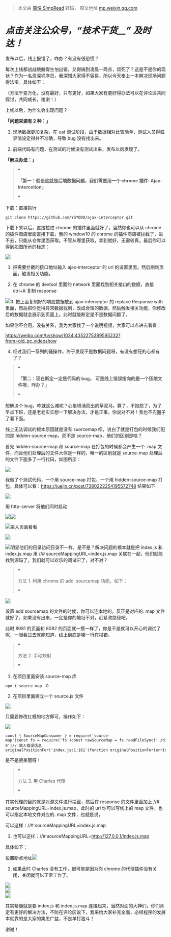 > 本文由 [简悦 SimpRead](http://ksria.com/simpread/) 转码， 原文地址 [mp.weixin.qq.com](https://mp.weixin.qq.com/s/yEcZjCdTmsPU61RXHULNwg)

_**点击**__**关注**__**公众号，“技术干货**__**” 及时达！**_
===========================================

发布以后，线上报错了，咋办？有没有很恐慌？

每次上线都战战兢兢得生怕出错，又得搞到凌晨一两点，烦死了？这是不是你的现状？作为一名资深程序员，我深知大家得不容易，所以今天奉上一本解决现场问题得法宝。具体如下：

（方法千变万化，没有最好，只有更好，如果大家有更好得办法可以在评论区共同探讨，共同成长，谢谢！）

上线以后，为什么会出现问题？

**「问题来源有 2 种：」**

1. 现场数据更加复杂，在 uat 测试阶段，由于数据相对比较简单，测试人员得临界值设定得并不准确，导致 bug 没有找出来。

2. 前端代码有问题，在测试的时候没有测试出来，发布以后发现了。

**「解决办法：」**

> ❝
> 
> **「第一：假设这就是后端数据问题，我们需要用一个 chrome 插件: Ajax-intercetion」**
> 
> ❞

下载：直接执行

`git clone https://github.com/YGYOOO/ajax-interceptor.git`

下载下来以后，直接拉进 chrome 的插件里面就好了，当然你也可以从 chrome 的插件商店里面直接下载，我的 window10 的 chrome 的插件商店被拦截了，进不去，只能从仓库里面获取。不管从哪里获取，拿到就好，无需较真。最后你可以得到如图所示的标志：

![](https://mmbiz.qpic.cn/mmbiz_png/lCQLg02gtibsTmAM1Qibm09w1ot4kPxCk0m54mlX6aInO8qpDWLTP6qmtfcSQ3iaBsOoZ9HOrr8UNnJm3aDbY8lUA/640?wx_fmt=png&from=appmsg)  

1. 把需要拦截的接口地址输入 ajax-interceptor 的 url 的设置里面，然后刷新页面，触发相关功能。

2. 在 chrome 的 devtool 里面的 network 里面找到相关接口的数据，直接 ctrl+A 复制 response

![](https://mmbiz.qpic.cn/mmbiz_png/lCQLg02gtibsTmAM1Qibm09w1ot4kPxCk0VECMcUtFLA27LedkjXwOyKfMdqKFVJG64sqRYGXYRgV0F3p6XLIhvw/640?wx_fmt=png&from=appmsg)3. 把上面复制好的响应数据放到 ajax-interceptor 的 replace Response with 里面，然后把你觉得异常数据找到，改成合理的数据，然后触发相关功能，你修改后的数据就会展示到页面上。此时就能断定是不是数据问题了。

如果你不会用，没有关系，我为大家找了一个说明视频，大家可以点进去看看：

https://weibo.com/tv/show/1034:4352275389595232?from=old_pc_videoshow

4. 经过我们一系列的骚操作，终于发现不是数据问题呀，有没有想死的心都有了？

> ❝
> 
> **「第二：现在断定一定是代码的 bug， 可是线上错误指向的是一个压缩文件呀，咋办？」**
> 
> ❞

想解决个 bug，咋就这么难呢？心里喷涌而出的草泥马，算了，不抱怨了，为了早点下班，还是老老实实想一下解决办法，才是正事，你说对不对！我也不兜圈子了看下面。

线上无法调试的根本原因就是没有 suorcemap 呗，说白了就是打包的时候我们配的是 hidden-source-map，而不是 source-map，他们的区别是啥？

首先 hidden-source-map 和 source-map 在打包的时候都会产生一个 .map 文件，而且他们处理后的文件大体是一样的，唯一的区别就是 source-map 处理后的文件下面多了一行代码，如图所示：

![](https://mmbiz.qpic.cn/mmbiz_png/lCQLg02gtibsTmAM1Qibm09w1ot4kPxCk0aE6qwruLBrE3XCUj8zPHsfw7baiaiaoNicaIGUibpkeDNFgBIcm8ebic0TQ/640?wx_fmt=png&from=appmsg)

我做了个测试代码，一个用 source-map 打包，一个用 hidden-source-map 打包，具体可以看：https://juejin.cn/post/7380222254195572748 结果如下

![](https://mmbiz.qpic.cn/mmbiz_png/lCQLg02gtibsTmAM1Qibm09w1ot4kPxCk03urEsvSiaBJHlcgqm50JrPeNtOKuoeoicZ0C0Hf9vGKK1AibIIdj3C8hQ/640?wx_fmt=png&from=appmsg)

用 http-server 将他们同时启动

![](https://mmbiz.qpic.cn/mmbiz_png/lCQLg02gtibsTmAM1Qibm09w1ot4kPxCk0wQFdQnBKAeSsXrynKic7huJjZFhVoicia93iafefQJhjqFZkSFRLHrCJkQ/640?wx_fmt=png&from=appmsg)![](https://mmbiz.qpic.cn/mmbiz_png/lCQLg02gtibsTmAM1Qibm09w1ot4kPxCk0wQFdQnBKAeSsXrynKic7huJjZFhVoicia93iafefQJhjqFZkSFRLHrCJkQ/640?wx_fmt=png&from=appmsg)

![](https://mmbiz.qpic.cn/mmbiz_png/lCQLg02gtibsTmAM1Qibm09w1ot4kPxCk0YABxT8EQUZnkIsnBOyp618m96ffraXZGZQtmDm1w8LdP38mibXcJS0A/640?wx_fmt=png&from=appmsg)进入页面看看

![](https://mmbiz.qpic.cn/mmbiz_png/lCQLg02gtibsTmAM1Qibm09w1ot4kPxCk0elic5kgIVDFFhVUzlvxOBlk2OvScicdncOMpKIbXWk7vSarpicnu9ucmg/640?wx_fmt=png&from=appmsg)

![](https://mmbiz.qpic.cn/mmbiz_png/lCQLg02gtibsTmAM1Qibm09w1ot4kPxCk0s4VGN04KDUNNzzFcIQee9VtJjCWUHQqNlibBeVlaNKEAlIGGhxmicqsg/640?wx_fmt=png&from=appmsg)明显他们的目录访问目录不一样，是不是？解决问题的根本就是把 index.js 和 index.js.map 用 //# sourceMappingURL=index.js.map 关联在一起，他们就能找到源码了，我们就可以欢乐的调试它了，对不对？

> ❝
> 
> 方法 1. 利用 chrome 的 add  sourcemap 功能，如下：
> 
> ❞

![](https://mmbiz.qpic.cn/mmbiz_png/lCQLg02gtibsTmAM1Qibm09w1ot4kPxCk0j4uQ0OdrQ91gU34nA4cP9FngxDW9Lw8AdOA3CqlvGIoVHtTKhvicTCQ/640?wx_fmt=png&from=appmsg)

设置 add sourcemap 的文件的时候，你可以连本地的，反正是对应的. map 文件就好了，如果没有出来，一定是你的地址不对，赶紧改路径吧。

此时 8081 的页面和 8082 的页面就一摸一样了，你是不是就可以开心的调试了呢，一眼看过去就能知道，线上到底是哪一行在报错。

> ❝
> 
> 方法 2. 手动映射
> 
> ❞

1. 在项目里面安装 source-map 库

`npm i source-map -D`

2. 在项目里面建立一个 source.js 文件

![](https://mmbiz.qpic.cn/mmbiz_png/lCQLg02gtibsTmAM1Qibm09w1ot4kPxCk0DsmbX2PFXjf2rOAmTMviaJQpNCX2EnegImPqQs7IvMIhDtHJRIwjwdQ/640?wx_fmt=png&from=appmsg)

只需要修改红框的地方即可，操作如下：

![](https://mmbiz.qpic.cn/mmbiz_png/lCQLg02gtibsTmAM1Qibm09w1ot4kPxCk0Iro7I4iaN1Kccte88I5sDyMTDtCIJlmtWg6P3X5icVSBjPAvnMOTCtew/640?wx_fmt=png&from=appmsg)  

```
const { SourceMapConsumer } = require('source-map')const fs = require('fs')const rawSourceMap = fs.readFileSync('./dist/index.js.map', 'utf-8')// 填入错误信息originalPositionFor('index.js:1:161')function originalPositionFor(errInfo) {  const [budleName, line, column] = errInfo.split(':')  SourceMapConsumer.with(rawSourceMap, null, (consumer) => {    const originalPosition = consumer.originalPositionFor({      line: parseInt(line),      column: parseInt(column),    })    console.log('bundle name = ', budleName)    console.log('original position = ', originalPosition)  })}
```

是不是很美丽呀！

> ❝
> 
> 方法 3. 用 Charles 代理
> 
> ❞

其实代理的目的就是对源文件进行拦截，然后在 response 的文件里面加上 //# sourceMappingURL=index.js.map，此时的 url 你可以写线上的 map 文件，也可以指定本地文件对应的. map 文件，也就是说，

可以这样：//# sourceMappingURL=index.js.map

1.  也可以这样：//# sourceMappingURL=http://127.0.0.1/index.js.map
    

具体如下：

设置断点地址![](https://mmbiz.qpic.cn/mmbiz_png/lCQLg02gtibsTmAM1Qibm09w1ot4kPxCk0iaPset5cefcRWG8nouqpfVMnliadoYJ0kzOGC8AsDeoKw3dAzd8e7XoQ/640?wx_fmt=png&from=appmsg)

2. 如果此时 Charles 没有工作，很可能是因为你 chrome 的代理插件没有关闭，关闭就可以正常工作了。

![](https://mmbiz.qpic.cn/mmbiz_png/lCQLg02gtibsTmAM1Qibm09w1ot4kPxCk0kGnOWMzOH6TybahhicHsnwaMrjoXPOr5DqNyvNTtWQngu2xTvHWaDuw/640?wx_fmt=png&from=appmsg)  
![](https://mmbiz.qpic.cn/mmbiz_png/lCQLg02gtibsTmAM1Qibm09w1ot4kPxCk0DsUlOzqeiaCgQqmdXFEZuJ2dsxFmgib4Dfo0uXQNTmTX15HKSIws9BTQ/640?wx_fmt=png&from=appmsg)  
![](https://mmbiz.qpic.cn/mmbiz_png/lCQLg02gtibsTmAM1Qibm09w1ot4kPxCk0KU1XCibQ7TSeeKrlm0chO0ibna1laoWicByVA0qsuicfOUu7ic90ibfLGVdw/640?wx_fmt=png&from=appmsg)

其实精髓就是要 index.js 和 index.js.map 连接起来，当然对面的大神们，你们肯定有更好的解决方法，不防在评论区说下，我来给大家补充全面，必经程序的发展本就靠的是大家的集思广益，不是单打独斗！

谢谢！
